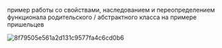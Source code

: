 пример работы со свойствами, наследованием и переопределением функционала родительского / абстрактного класса на примере пришельцев

![8f79505e561a2d131c9577fa4c6cd0b6](https://github.com/simpleexam/OOP_3/assets/120087135/042bc9b4-c6f4-457f-af97-110b4244d7ef)
